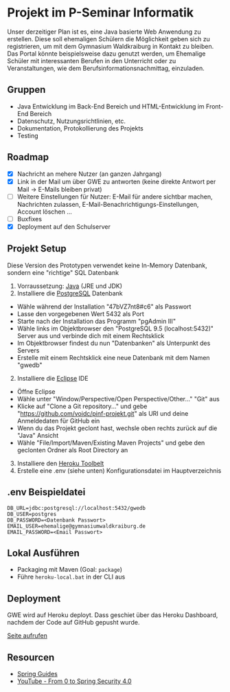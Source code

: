 # Projekt im P-Seminar Informatik

Unser derzeitiger Plan ist es, eine Java basierte Web Anwendung zu erstellen. Diese soll ehemaligen Schülern die Möglichkeit geben sich zu registrieren, um mit dem Gymnasium Waldkraiburg in Kontakt zu bleiben. Das Portal könnte beispielsweise dazu genutzt werden, um Ehemalige Schüler mit interessanten Berufen in den Unterricht oder zu Veranstaltungen, wie dem Berufsinformationsnachmittag, einzuladen.

## Gruppen
- Java Entwicklung im Back-End Bereich und HTML-Entwicklung im Front-End Bereich
- Datenschutz, Nutzungsrichtlinien, etc.
- Dokumentation, Protokollierung des Projekts
- Testing

## Roadmap
- [x] Nachricht an mehere Nutzer (an ganzen Jahrgang)
- [x] Link in der Mail um über GWE zu antworten (keine direkte Antwort per Mail -> E-Mails bleiben privat)
- [ ] Weitere Einstellungen für Nutzer: E-Mail für andere sichtbar machen, Nachrichten zulassen, E-Mail-Benachrichtigungs-Einstellungen, Account löschen ...
- [ ] Buxfixes
- [x] Deployment auf den Schulserver

## Projekt Setup
Diese Version des Prototypen verwendet keine In-Memory Datenbank, sondern eine "richtige" SQL Datenbank

1. Vorraussetzung: [Java](http://www.oracle.com/technetwork/java/javase/downloads/index.html) (JRE und JDK)
3. Installiere die [PostgreSQL](http://www.enterprisedb.com/products-services-training/pgdownload#windows) Datenbank
  - Wähle während der Installation "47bVZ7nt8#c6" als Passwort
  - Lasse den vorgegebenen Wert 5432 als Port
  - Starte nach der Installation das Programm "pgAdmin III"
  - Wähle links im Objektbrowser den "PostgreSQL 9.5 (localhost:5432)" Server aus und verbinde dich mit einem Rechtsklick
  - Im Objektbrowser findest du nun "Datenbanken" als Unterpunkt des Servers
  - Erstelle mit einem Rechtsklick eine neue Datenbank mit dem Namen "gwedb"
2. Installiere die [Eclipse](https://www.eclipse.org/downloads/) IDE
  - Öffne Eclipse
  - Wähle unter "Window/Perspective/Open Perspective/Other..." "Git" aus
  - Klicke auf "Clone a Git repository..." und gebe "https://github.com/voidc/pinf-projekt.git" als URI und deine Anmeldedaten für GitHub ein
  - Wenn du das Projekt geclont hast, wechsle oben rechts zurück auf die "Java" Ansicht
  - Wähle "File/Import/Maven/Existing Maven Projects" und gebe den geclonten Ordner als Root Directory an
3. Installiere den [Heroku Toolbelt](https://toolbelt.heroku.com/)
4. Erstelle eine .env (siehe unten) Konfigurationsdatei im Hauptverzeichnis

## .env Beispieldatei
    DB_URL=jdbc:postgresql://localhost:5432/gwedb
    DB_USER=postgres
    DB_PASSWORD=<Datenbank Passwort>
    EMAIL_USER=ehemalige@gymnasiumwaldkraiburg.de
    EMAIL_PASSWORD=<Email Passwort>

## Lokal Ausführen
  - Packaging mit Maven (Goal: `package`)
  - Führe `heroku-local.bat` in der CLI aus

## Deployment
GWE wird auf Heroku deployt. Dass geschiet über das Heroku Dashboard, nachdem der Code auf GitHub gepusht wurde.

[Seite aufrufen](https://gymwkb-gwe.herokuapp.com/)

## Resourcen
- [Spring Guides](https://spring.io/guides)
- [YouTube - From 0 to Spring Security 4.0](https://www.youtube.com/watch?v=TjlDbIIJBi8)
